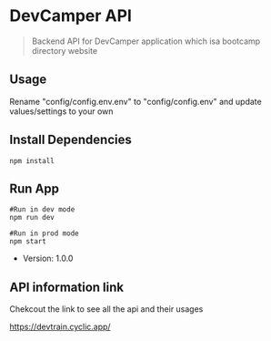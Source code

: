 # DevCamper API

> Backend API for DevCamper application which isa bootcamp directory website

## Usage

Rename "config/config.env.env" to "config/config.env" and update values/settings to your own

## Install Dependencies

```
npm install
```

## Run App

```
#Run in dev mode
npm run dev

#Run in prod mode
npm start
```

- Version: 1.0.0

## API information link

Chekcout the link to see all the api and their usages

https://devtrain.cyclic.app/
